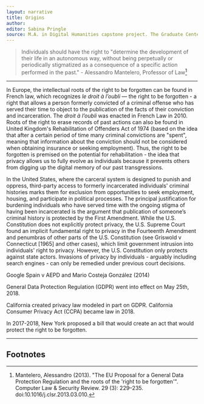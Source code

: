 ```yaml
---
layout: narrative
title: Origins
author:
editor: Sabina Pringle
source: M.A. in Digital Humanities capstone project. The Graduate Center - CUNY. May 2020
---
```


> Individuals should have the right to "determine the development of their life in an autonomous way, without being perpetually or periodically stigmatized as a consequence of a specific action performed in the past." - Alessandro Mantelero, Professor of Law[^fn1]

[^fn1]: Mantelero, Alessandro (2013). "The EU Proposal for a General Data Protection Regulation and the roots of the 'right to be forgotten'". Computer Law & Security Review. 29 (3): 229–235. doi:10.1016/j.clsr.2013.03.010.

---

In Europe, the intellectual roots of the right to be forgotten can be found in French law, which recognizes *le droit à l’oubli* — the right to be forgotten - a right that allows a person formerly convicted of a criminal offense who has served their time to object to the publication of the facts of their conviction and incarceration. The *droit à l’oubli* was enacted in French Law in 2010. Roots of the right to erase records of past actions can also be found in United Kingdom's Rehabilitation of Offenders Act of 1974 (based on the idea that after a certain period of time many criminal convictions are "spent", meaning that information about the conviction should not be considered when obtaining insurance or seeking employment). Thus, the right to be forgotten is premised on the potential for rehabilitation - the idea that privacy allows us to fully evolve as individuals because it prevents others from digging up the digital memory of our past transgressions.

In the United States, where the carceral system is designed to punish and oppress, third-party access to formerly incarcerated individuals' criminal histories marks them for exclusion from opportunities to seek employment, housing, and participate in political processes. The principal justification for burdening individuals who have served time with the ongoing stigma of having been incarcerated is the argument that publication of someone’s criminal history is protected by the First Amendment. While the U.S. Constitution does not explicitly protect privacy, the U.S. Supreme Court found an implicit fundamental right to privacy in the Fourteenth Amendment and penumbras of other parts of the U.S. Constitution (see Griswold v Connecticut [1965] and other cases), which limit government intrusion into individuals' right to privacy. However, the U.S. Constitution only protects against state actors. Invasions of privacy by individuals - arguably including search engines - can only be remedied under previous court decisions.

Google Spain v AEPD and Mario Costeja González (2014)

General Data Protection Regulation (GDPR) went into effect on May 25th, 2018.

California created privacy law modeled in part on GDPR. California Consumer Privacy Act (CCPA) became law in 2018.

In 2017-2018, New York proposed a bill that would create an act that would protect the right to be forgotten.

---

## Footnotes
